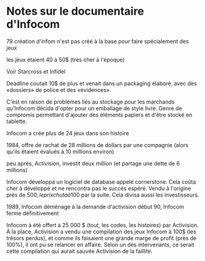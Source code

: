 # Notes sur le documentaire d'Infocom

79 création d'infom
n'est pas créé à la base pour faire spécialement des jeux

les jeux étaient 40 à 50$ (très cher à l'époque)

Voir Starcross et Infidel

Deadline coutait 10$ de plus et venait dans un packaging élaboré, avec des «dossiers» de police et des «évidences».

C'est en raison de problèmes liés au stockage pour les marchands qu'Infocom décida d'opter pour un emballage de style livre. Genre de compromis permettant d'ajouter des éléments papiers et d'être stocké en tablette.

Infocom a crée plus de 24 jeux dans son histoire

1984, offre de rachat de 28 millions de dollars par une compagnie  (alors qu'ils étaient évalués à 10 millions environ)

peu après, Activision, investit deux million (et partage une dette de 6 millions)

Infocom développa un logiciel de database appelé cornerstone. Cela coûta cher à développé et ne rencontra pas le succès espéré. Vendu à l'origine près de 500$, le prix chuta à 100$ par la suite. Cela divisa aussi les investisseurs.

1989, Infocom déménage à la demande d'activision
début 90, Infocom ferme définitivement

Infocom à été offert à 25 000 $ (tout, les codes, les histoires) par Activision.
À la place, Activision a vendu une compilation des jeux Infocom à 100$ (les trésors perdus), et comme ils faisaient une grande marge de profit (près de 100%), il ont pu se relancer en affaire. Selon un des intervenants, ce serait cette compilation qui aurait sauvée Activision de la faillite.
